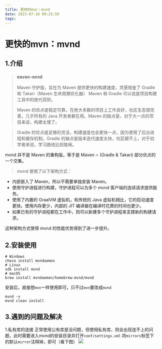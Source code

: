 ```yaml
---
title: 更快的mvn：mvnd
date: 2023-07-26 09:25:59
tags:
---
```

# 更快的mvn：mvnd
## 1.介绍
<!-- more -->
> ### **`maven-mvnd`**
> Maven 守护版，旨在为 Maven 提供更快的构建速度，灵感借鉴了 Gradle 和 Takari（Maven 生命周期优化器）
> Maven 和 Gradle 可以说是项目构建工具中的绝代双骄。
> 
> Maven 的优点是稳定可靠，在绝大多数的项目上工作良好，社区生态很完善，几乎所有的 Java 开发者都在用。Maven 的缺点是，对于大一点的项目来说，构建太慢了。

>Gradle 的优点是足够的灵活，构建速度也会更快一点，因为使用了后台进程和缓存机制。Gradle 的缺点是版本迭代速度太快，社区跟不上，对于初学者来说，学习曲线比较陡峭。

mvnd 并不是 Maven 的重构版，等于是 Maven ∩ (Gradle & Takari) 部分优点的一个交集。


>mvnd 使用了以下架构方式：
* 内部嵌入了 Maven，所以不需要单独安装 Maven。
* 使用守护进程进行构建，守护进程可以为多个 mvnd 客户端的连续请求提供服务。
* 使用了内置的 GraalVM 虚拟机，和传统的 Java 虚拟机相比，它的启动速度更快，使用内存更少，内部的 JIT 编译器在编译时花费的时间也更少。
* 如果已有的守护进程都在工作中，则可以新建多个守护进程来支撑新的构建请求。

这种架构方式使得 mvnd 的性能优势得到了进一步提升。

## 2.安装使用
```
# Windows
choco install mvndaemon 
# Linux
sdk install mvnd
# macOS
brew install mvndaemon/homebrew-mvnd/mvnd
```
安装后，直接想`mvn`一样使用即可，只不过`mvn`要改成`mvnd`
```
mvnd -v
mvnd clean install
```

## 3.遇到的问题及解决
1.私有库的连接
正常使用公有库是没问题，但使用私有库，则会出现连不上的问题，此时需要进入mvnd的安装目录并打开`conf/settings.xml`
将`mirrors`标签下的默认`mirror`注释掉，即可（看下图）
![](http://ql-u-pic.oss-cn-shanghai.aliyuncs.com/upic/2023/07/26/TvXZFlyxE9ec.png)
